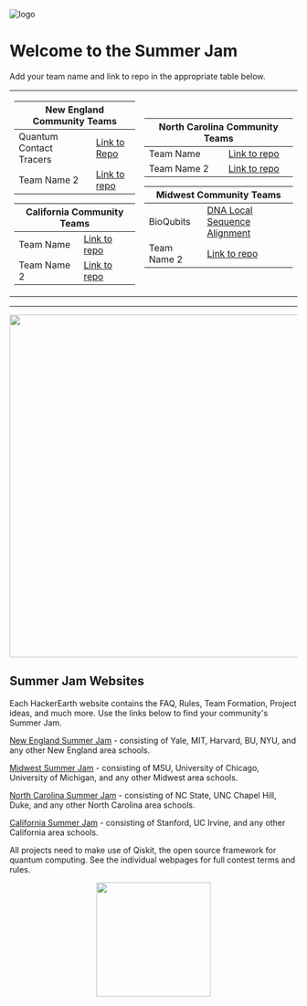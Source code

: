 ![logo](https://github.com/qiskit-community/qiskit-summer-jam-20/blob/master/CommunitySummerJam_Maps_Logos_Icons-39.png)

# Welcome to the Summer Jam

Add your team name and link to repo in the appropriate table below. 

<table> <tr><td>
<table> <thead>
<tr>
<th colspan="2">New England Community Teams</th>
</tr> </thead>
<tbody>
    <tr><td>Quantum Contact Tracers</td> <td><a href="https://github.com/ARMargolis/contact_tracer">Link to Repo</a></td></tr>
    <tr><td>Team Name 2</td><td><a href="https://www.ibm.com">Link to repo</a></td></tr>
</tbody> </table>
<table> <thead>
<tr>
<th colspan="2">California Community Teams</th>
</tr> </thead>
<tbody>
    <tr><td>Team Name</td> <td><a href="https://www.qiskit.org">Link to repo</a></td></tr>
    <tr><td>Team Name 2</td><td><a href="https://www.ibm.com">Link to repo</a></td></tr>
</tbody> </table>
</td><td>
<table> <thead>
<tr>
<th colspan="2">North Carolina Community Teams</th>
</tr> </thead>
<tbody>
    <tr><td>Team Name</td> <td><a href="https://www.qiskit.org">Link to repo</a></td></tr>
    <tr><td>Team Name 2</td><td><a href="https://www.ibm.com">Link to repo</a></td></tr>
</tbody> </table>
<table> <thead>
<tr>
<th colspan="2">Midwest Community Teams</th>
</tr> </thead> 
<tbody>
    <tr><td>BioQubits</td> <td><a href="https://github.com/spencerking/QiskitSummerJam-LocalSequenceAlignment">DNA Local Sequence Alignment</a></td></tr>
    <tr><td>Team Name 2</td><td><a href="https://www.ibm.com">Link to repo</a></td></tr>
</tbody>
</table>
</td></tr></table>

-----

<p align="center">
  <img width="600" src="https://github.com/qiskit-community/qiskit-summer-jam-20/blob/master/CommunityJam_Map-01compress.png">
</p>



## Summer Jam Websites

Each HackerEarth website contains the FAQ, Rules, Team Formation, Project ideas, and much more. Use the links below to find your community's Summer Jam.

[New England Summer Jam](https://qiskit-community-summer-jam-new-england.hackerearth.com/) - consisting of Yale, MIT, Harvard, BU, NYU, and any other New England area schools. 

[Midwest Summer Jam](https://www.hackerearth.com/challenges/hackathon/qiskit-community-summer-jam-mid-west/) - consisting of MSU, University of Chicago, University of Michigan, and any other Midwest area schools. 

[North Carolina Summer Jam](https://www.hackerearth.com/challenges/hackathon/qiskit-community-summer-jam-north-carolina/) - consisting of NC State, UNC Chapel Hill, Duke, and any other North Carolina area schools. 

[California Summer Jam](https://www.hackerearth.com/challenges/hackathon/qiskit-community-summer-jam-california/) - consisting of Stanford, UC Irvine, and any other California area schools. 


All projects need to make use of Qiskit, the open source framework for quantum computing. See the individual webpages for full contest terms and rules.

<p align="center">
  <img width="200" height="200" src="https://github.com/qiskit-community/qiskit-summer-jam-20/blob/master/CommunitySummerJam_Maps_Logos_Icons-22.png">
</p>
